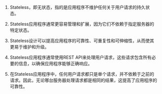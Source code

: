 1. Stateless，即无状态，指的是应用程序不维护任何关于用户请求的持久状态。

2. Stateless应用程序通常更容易管理和扩展，因为它们不依赖于指定服务器的特定状态。

3. Stateless设计可以提高应用程序的可靠性、可重复性和可伸缩性，从而使其更易于维护和升级。

4. Stateless应用程序通常使用REST API来处理用户请求，这些请求包含所有必要的信息，以确保应用程序能够正确响应。

5. 在Stateless应用程序中，任何用户请求都只是单个请求，并不依赖于之前的请求。因此，无论哪台服务器处理请求都是相同的结果，这提高了应用程序的可靠性。